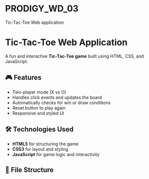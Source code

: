 # PRODIGY_WD_03
Tic-Tac-Toe Web application
# Tic-Tac-Toe Web Application

A fun and interactive **Tic-Tac-Toe game** built using HTML, CSS, and JavaScript.

## 🎮 Features

- Two-player mode (X vs O)
- Handles click events and updates the board
- Automatically checks for win or draw conditions
- Reset button to play again
- Responsive and styled UI

## 🛠️ Technologies Used

- **HTML5** for structuring the game
- **CSS3** for layout and styling
- **JavaScript** for game logic and interactivity

## 📂 File Structure

